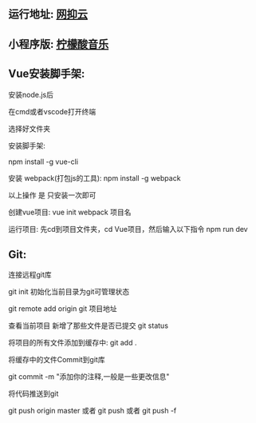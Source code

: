 ## 运行地址: [网抑云](https://liyangit.top/wyy)

## 小程序版: [柠檬酸音乐](https://github.com/liyang-it/wyy-weapp)

## Vue安装脚手架:
安装node.js后

在cmd或者vscode打开终端

选择好文件夹

安装脚手架:    

npm install -g vue-cli

安装 webpack(打包js的工具): 	npm install -g webpack 

以上操作 是 只安装一次即可

创建vue项目:  vue init webpack 项目名 

运行项目:   先cd到项目文件夹，cd Vue项目，然后输入以下指令  npm run dev

## Git:

连接远程git库

git init 初始化当前目录为git可管理状态

git remote add origin git 项目地址

查看当前项目 新增了那些文件是否已提交 
git status

将项目的所有文件添加到缓存中:
git add .

将缓存中的文件Commit到git库

git commit -m "添加你的注释,一般是一些更改信息"

将代码推送到git

git push origin master 或者 git push 或者 git push -f
